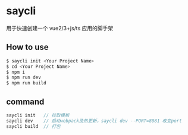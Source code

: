 # saycli
用于快速创建一个 vue2/3+js/ts 应用的脚手架

## How to use
```js
$ saycli init <Your Project Name>
$ cd <Your Project Name>
$ npm i
$ npm run dev
$ npm run build
```
## command 
```js
saycli init   // 拉取模板
saycli dev    // 启动webpack及热更新，saycli dev --PORT=8081 改变port
saycli build  // 打包
```